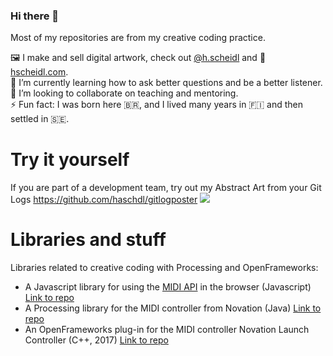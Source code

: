 ### Hi there 👋

Most of my repositories are from my creative coding practice. 

 🖼 I make and sell digital artwork, check out [@h.scheidl](https://www.instagram.com/h.scheidl/) and 🛒 [hscheidl.com](https://hscheidl.com).  
 🌱 I’m currently learning how to ask better questions and be a better listener.  
 👯 I’m looking to collaborate on teaching and mentoring.  
 ⚡ Fun fact: I was born here 🇧🇷, and I lived many years in 🇫🇮 and then settled in 🇸🇪.  

# Try it yourself
If you are part of a development team, try out my Abstract Art from your Git Logs https://github.com/haschdl/gitlogposter
![](https://github.com/haschdl/gitlogposter/raw/main/.github/poster_example_small.png)



# Libraries and stuff

Libraries related to creative coding with Processing and OpenFrameworks:
  - A Javascript library for using the [MIDI API](https://developer.mozilla.org/en-US/docs/Web/API/Web_MIDI_API) in the browser  (Javascript) [Link to repo](https://github.com/haschdl/launchControllerJs/)
  - A Processing library for the MIDI controller from Novation  (Java) [Link to repo](https://github.com/haschdl/pLaunchController)
  - An OpenFrameworks plug-in for the MIDI controller Novation Launch Controller  (C++, 2017) [Link to repo](https://github.com/haschdl/Launch-Controller)

